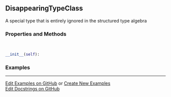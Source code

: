 ## <a id="McUtils.Parsers.StructuredType.DisappearingTypeClass">DisappearingTypeClass</a>
A special type that is entirely ignored in the structured type algebra

### Properties and Methods
<a id="McUtils.Parsers.StructuredType.DisappearingTypeClass.__init__" class="docs-object-method">&nbsp;</a>
```python
__init__(self): 
```

### Examples


___

[Edit Examples on GitHub](https://github.com/McCoyGroup/References/edit/gh-pages/Documentation/examples/McUtils/Parsers/StructuredType/DisappearingTypeClass.md) or 
[Create New Examples](https://github.com/McCoyGroup/References/new/gh-pages/?filename=Documentation/examples/McUtils/Parsers/StructuredType/DisappearingTypeClass.md) <br/>
[Edit Docstrings on GitHub](https://github.com/McCoyGroup/McUtils/edit/master/Parsers/StructuredType.py?message=Update%20Docs)